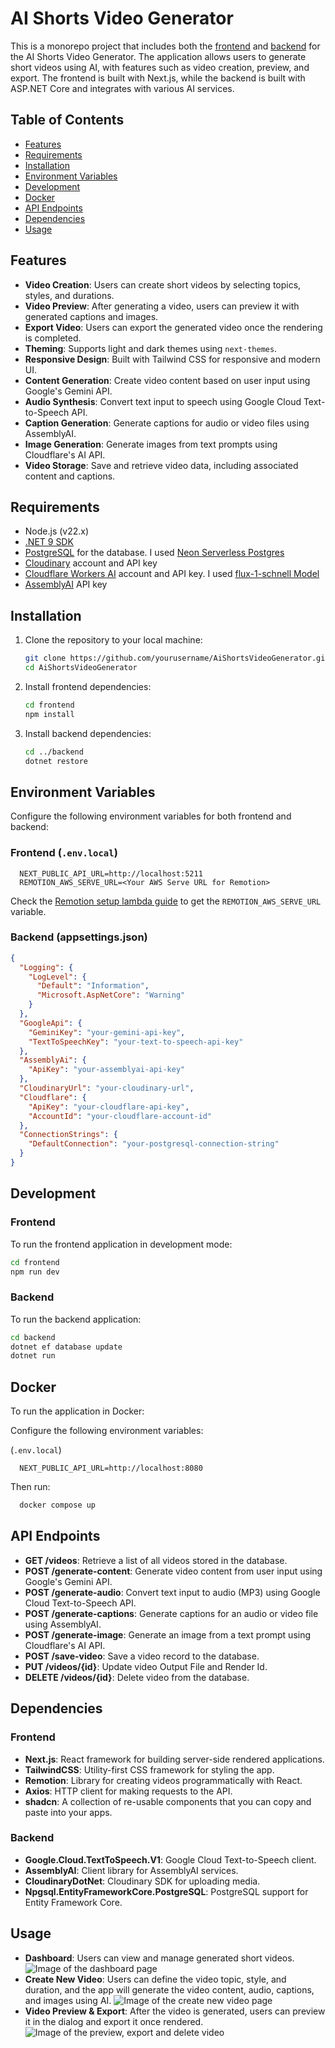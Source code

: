 # AI Shorts Video Generator

This is a monorepo project that includes both the [frontend](./frontend/README.md) and [backend](./backend/README.md) for the AI Shorts Video Generator. The application allows users to generate short videos using AI, with features such as video creation, preview, and export. The frontend is built with Next.js, while the backend is built with ASP.NET Core and integrates with various AI services.

## Table of Contents

- [Features](#features)
- [Requirements](#requirements)
- [Installation](#installation)
- [Environment Variables](#environment-variables)
- [Development](#development)
- [Docker](#docker)
- [API Endpoints](#api-endpoints)
- [Dependencies](#dependencies)
- [Usage](#usage)

## Features

- **Video Creation**: Users can create short videos by selecting topics, styles, and durations.
- **Video Preview**: After generating a video, users can preview it with generated captions and images.
- **Export Video**: Users can export the generated video once the rendering is completed.
- **Theming**: Supports light and dark themes using `next-themes`.
- **Responsive Design**: Built with Tailwind CSS for responsive and modern UI.
- **Content Generation**: Create video content based on user input using Google's Gemini API.
- **Audio Synthesis**: Convert text input to speech using Google Cloud Text-to-Speech API.
- **Caption Generation**: Generate captions for audio or video files using AssemblyAI.
- **Image Generation**: Generate images from text prompts using Cloudflare's AI API.
- **Video Storage**: Save and retrieve video data, including associated content and captions.

## Requirements

- Node.js (v22.x)
- [.NET 9 SDK](https://dotnet.microsoft.com/download/dotnet)
- [PostgreSQL](https://www.postgresql.org/download/) for the database. I used [Neon Serverless Postgres](https://neon.tech/)
- [Cloudinary](https://cloudinary.com/) account and API key
- [Cloudflare Workers AI](https://developers.cloudflare.com/workers-ai/) account and API key. I used [flux-1-schnell Model](https://developers.cloudflare.com/workers-ai/models/flux-1-schnell/)
- [AssemblyAI](https://www.assemblyai.com/) API key

## Installation

1. Clone the repository to your local machine:

    ```bash
    git clone https://github.com/yourusername/AiShortsVideoGenerator.git
    cd AiShortsVideoGenerator
    ```

2. Install frontend dependencies:

    ```bash
    cd frontend
    npm install
    ```

3. Install backend dependencies:

    ```bash
    cd ../backend
    dotnet restore
    ```

## Environment Variables

Configure the following environment variables for both frontend and backend:

### Frontend (`.env.local`)

```plaintext
  NEXT_PUBLIC_API_URL=http://localhost:5211
  REMOTION_AWS_SERVE_URL=<Your AWS Serve URL for Remotion>
```

Check the [Remotion setup lambda guide](https://www.remotion.dev/docs/lambda/setup) to get the `REMOTION_AWS_SERVE_URL` variable.

### Backend (appsettings.json)
```json
{
  "Logging": {
    "LogLevel": {
      "Default": "Information",
      "Microsoft.AspNetCore": "Warning"
    }
  },
  "GoogleApi": {
    "GeminiKey": "your-gemini-api-key",
    "TextToSpeechKey": "your-text-to-speech-api-key"
  },
  "AssemblyAi": {
    "ApiKey": "your-assemblyai-api-key"
  },
  "CloudinaryUrl": "your-cloudinary-url",
  "Cloudflare": {
    "ApiKey": "your-cloudflare-api-key",
    "AccountId": "your-cloudflare-account-id"
  },
  "ConnectionStrings": {
    "DefaultConnection": "your-postgresql-connection-string"
  }
}
```

## Development

### Frontend
To run the frontend application in development mode:

```bash
cd frontend
npm run dev
```

### Backend
To run the backend application:

```bash
cd backend
dotnet ef database update
dotnet run
```

## Docker
To run the application in Docker:

Configure the following environment variables:

(`.env.local`)

```plaintext
  NEXT_PUBLIC_API_URL=http://localhost:8080
```

Then run:

```bash
  docker compose up
```

## API Endpoints

- **GET /videos**: Retrieve a list of all videos stored in the database.
- **POST /generate-content**: Generate video content from user input using Google's Gemini API.
- **POST /generate-audio**: Convert text input to audio (MP3) using Google Cloud Text-to-Speech API.
- **POST /generate-captions**: Generate captions for an audio or video file using AssemblyAI.
- **POST /generate-image**: Generate an image from a text prompt using Cloudflare's AI API.
- **POST /save-video**: Save a video record to the database.
- **PUT /videos/{id}**: Update video Output File and Render Id.
- **DELETE /videos/{id}**: Delete video from the database.

## Dependencies

### Frontend

- **Next.js**: React framework for building server-side rendered applications.
- **TailwindCSS**: Utility-first CSS framework for styling the app.
- **Remotion**: Library for creating videos programmatically with React.
- **Axios**: HTTP client for making requests to the API.
- **shadcn**: A collection of re-usable components that you can copy and paste into your apps.

### Backend

- **Google.Cloud.TextToSpeech.V1**: Google Cloud Text-to-Speech client.
- **AssemblyAI**: Client library for AssemblyAI services.
- **CloudinaryDotNet**: Cloudinary SDK for uploading media.
- **Npgsql.EntityFrameworkCore.PostgreSQL**: PostgreSQL support for Entity Framework Core.

## Usage

- **Dashboard**: Users can view and manage generated short videos.
![Image of the dashboard page](./_docs/dashboard.png)
- **Create New Video**: Users can define the video topic, style, and duration, and the app will generate the video content, audio, captions, and images using AI.
![Image of the create new video page](./_docs/create-new.png)
- **Video Preview & Export**: After the video is generated, users can preview it in the dialog and export it once rendered.
![Image of the preview, export and delete video](./_docs/preview-video.png)
